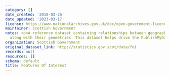 ```yaml
---
category: []
date_created: '2018-03-26'
date_updated: '2023-03-17'
license: https://www.nationalarchives.gov.uk/doc/open-government-licence/version/3/
maintainer: Scottish Government
notes: <p>A reference dataset containing relationships between geographic features,
  along with their geometries. This dataset helps drive the PublishMyData Atlas feature.  </p>
organization: Scottish Government
original_dataset_link: http://statistics.gov.scot/data/foi
records: null
resources: []
schema: default
title: Features Of Interest
---
```

